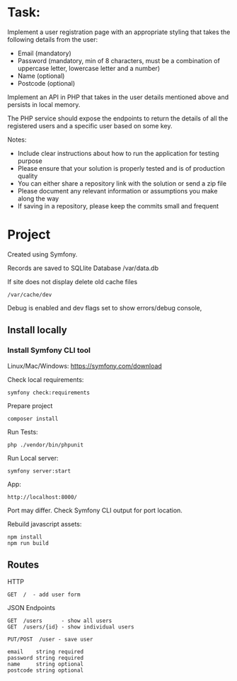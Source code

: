 # Task:
Implement a user registration page with an appropriate styling that takes the following
details from the user:

* Email (mandatory)
* Password (mandatory, min of 8 characters, must be a combination of uppercase
letter, lowercase letter and a number)
* Name (optional)
* Postcode (optional)

Implement an API in PHP that takes in the user details mentioned above and persists in local
memory.

The PHP service should expose the endpoints to return the details of all the registered users
and a specific user based on some key.

Notes:
* Include clear instructions about how to run the application for testing purpose
* Please ensure that your solution is properly tested and is of production quality
* You can either share a repository link with the solution or send a zip file
* Please document any relevant information or assumptions you make along the way
* If saving in a repository, please keep the commits small and frequent

# Project

Created using Symfony.

Records are saved to SQLlite Database /var/data.db

If site does not display delete old cache files

```
/var/cache/dev
```

Debug is enabled and dev flags set to show errors/debug console,

## Install locally

### Install Symfony CLI tool

Linux/Mac/Windows:
https://symfony.com/download

Check local requirements:

```
symfony check:requirements
```

Prepare project

```
composer install

```

Run Tests:
```
php ./vendor/bin/phpunit
```

Run Local server:
```
symfony server:start
```

App:
```
http://localhost:8000/
```

Port may differ. Check Symfony CLI output for port location.


Rebuild javascript assets:
```
npm install
npm run build
```

## Routes

HTTP
```
GET  /  - add user form
```

JSON Endpoints

```
GET  /users      - show all users
GET  /users/{id} - show individual users
```

```
PUT/POST  /user - save user

email    string required
password string required
name     string optional
postcode string optional
```
